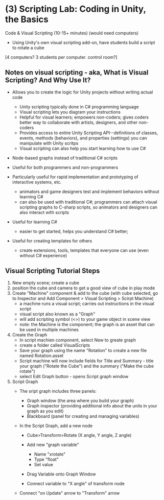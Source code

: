 # (3) Scripting Lab: Coding in Unity, the Basics

Code & Visual Scripting (10-15+ minutes) (would need computers)
- Using Unity's own visual scripting add-on, have students build a script to rotate a cube

[4 computers? 3 students per computer. control room?]


## Notes on visual scripting - aka, What is Visual Scripting? And Why Use It?

- Allows you to create the logic for Unity projects without writing actual code
    - Unity scripting typically done in C# programming language
    - Visual scripting lets you diagram your instructions
    - Helpful for visual learners; empowers non-coders; gives coders better way to collaborate with artists, designers, and other non-coders
    - Provides access to entire Unity Scripting API--definitions of classes, events, methods (behaviors), and properties (settings) you can manipulate with Unity scritps
    - Visual scripting can also help you start learning how to use C#

- Node-based graphs instead of traditional C# scripts
- Useful for both programmers and non-programmers
- Particularly useful for rapid implementation and prototyping of interactive systems, etc.
    - animators and game designers test and implement behaviors without learning C#
    - can also be used with traditional C#; programmers can attach visual scripting graphs to C-sharp scripts, so animators and designers can also interact with scripts
- Useful for learning C#
    - easier to get started, helps you understand C# better; 
- Useful for creating templates for others
    - create extensions, tools, templates that everyone can use (even without C# experience)

## Visual Scripting Tutorial Steps
1. New empty scene; create a cube
2. position the cube and camera to get a good view of cube in play mode
3. Create "Machine" component & add to the cube (with cube selected, go to Inspector and Add Component > Visual Scripting > Scirpt Machine)
    - a machine runs a visual script; carries out instructions in the visual script
    - visual script also known as a "Graph"
    - will add scripting symbol (<>) to your game object in scene view
    - note: the Machine is the component; the graph is an asset that can be used in multiple machines
4. Create the Graph
    - In script machien component, select New to greate graph
    - create a folder called VisualScripts
    - Save your graph using the name "Rotation" to create a new file named Rotation.asset
    - Script machine will now include fields for Title and Summary - title your graph ("Rotate the Cube") and the summary ("Make the cube rotate")
    - select Edit Graph button - opens Script graph window
5. Script Graph
    - The sript graph includes three panels:
        - Graph window (the area where you build your graph)
        - Graph inspector (providing additional info about the units in your graph as you edit)
        - Blackboard (panel for creating and managing variables)
    - In the Script Graph, add a new node
        - Cube>Transform>Rotate (X angle, Y angle, Z angle)
        - Add new "graph variable"
            - Name "xrotate" 
            - Type "float"
            - Set value 

        - Drag Variable onto Graph Window

        - Connect variable to "X angle" of transform node

    - Connect "on Update" arrow to "Transform" arrow